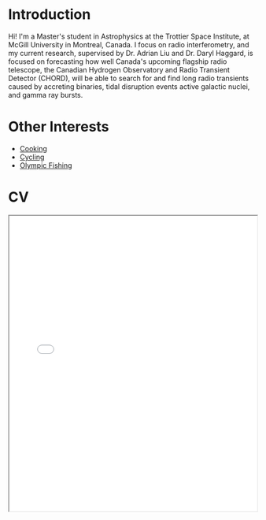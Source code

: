 # Introduction

Hi! I'm a Master's student in Astrophysics at the Trottier Space Institute, at McGill University in Montreal, Canada. I focus on radio interferometry, and my current research, supervised by Dr. Adrian Liu and Dr. Daryl Haggard, is focused on forecasting how well Canada's upcoming flagship radio telescope, the Canadian Hydrogen Observatory and Radio Transient Detector (CHORD), will be able to search for and find long radio transients caused by accreting binaries, tidal disruption events active galactic nuclei, and gamma ray bursts.

# Other Interests

- [Cooking](./cooking.md)
- [Cycling](./cycling.md)
- [Olympic Fishing](./fishing.md)


# CV

<!-- How to embed a PDF -->
<iframe width="100%" height="600" src="./media/Josh_Academic_CV_5_15_2024-1.pdf">
